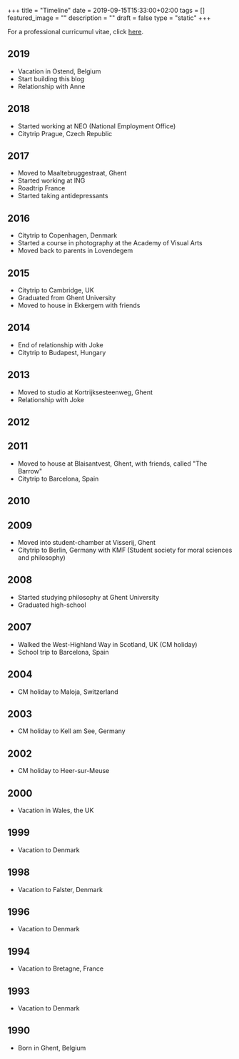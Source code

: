 +++
title =  "Timeline"
date = 2019-09-15T15:33:00+02:00
tags = []
featured_image = ""
description = ""
draft = false
type = "static"
+++

For a professional curricumul vitae, click [here](/files/curriculum.pdf).

## 2019
* Vacation in Ostend, Belgium
* Start building this blog
* Relationship with Anne

## 2018
* Started working at NEO (National Employment Office)
* Citytrip Prague, Czech Republic

## 2017
* Moved to Maaltebruggestraat, Ghent
* Started working at ING
* Roadtrip France
* Started taking antidepressants

## 2016
* Citytrip to Copenhagen, Denmark
* Started a course in photography at the Academy of Visual Arts
* Moved back to parents in Lovendegem

## 2015
* Citytrip to Cambridge, UK
* Graduated from Ghent University
* Moved to house in Ekkergem with friends

## 2014
* End of relationship with Joke
* Citytrip to Budapest, Hungary

## 2013
* Moved to studio at Kortrijksesteenweg, Ghent
* Relationship with Joke

## 2012

## 2011
* Moved to house at Blaisantvest, Ghent, with friends, called "The Barrow"
* Citytrip to Barcelona, Spain

## 2010

## 2009
* Moved into student-chamber at Visserij, Ghent
* Citytrip to Berlin, Germany with KMF (Student society for moral sciences and philosophy)

## 2008
* Started studying philosophy at Ghent University
* Graduated high-school

## 2007
* Walked the West-Highland Way in Scotland, UK (CM holiday)
* School trip to Barcelona, Spain

## 2004
* CM holiday to Maloja, Switzerland

## 2003
* CM holiday to Kell am See, Germany

## 2002
* CM holiday to Heer-sur-Meuse

## 2000
* Vacation in Wales, the UK

## 1999
* Vacation to Denmark

## 1998
* Vacation to Falster, Denmark

## 1996
* Vacation to Denmark

## 1994
* Vacation to Bretagne, France

## 1993
* Vacation to Denmark

## 1990
* Born in Ghent, Belgium